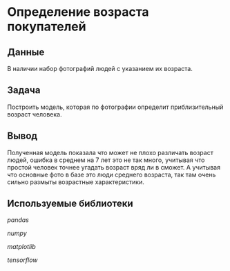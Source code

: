 # Определение возраста покупателей

## Данные

В наличии набор фотографий людей с указанием их возраста.

## Задача

Построить модель, которая по фотографии определит приблизительный возраст человека.

## Вывод

Полученная модель показала что может не плохо различать возраст людей, ошибка в среднем на 7 лет это не так много, учитывая что простой человек точнее угадать возраст вряд ли в сможет. А учитывая что основные фото в базе это люди среднего возраста, так там очень сильно размыты возрастные характеристики.

## Используемые библиотеки

*pandas*

*numpy*

*matplotlib*

*tensorflow*
